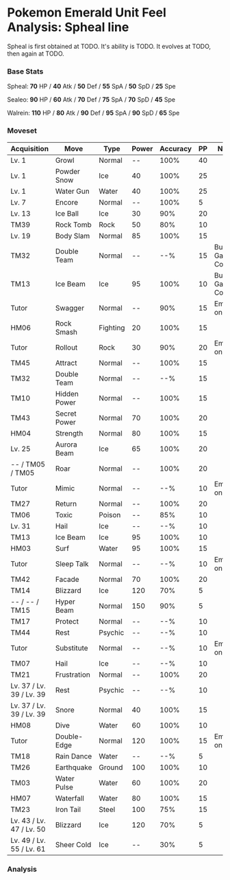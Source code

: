 # Pokemon Emerald Unit Feel Analysis: Spheal line

Spheal is first obtained at TODO. It's ability is TODO. It evolves at TODO, then again at TODO.

### Base Stats

Spheal: **70** HP / **40** Atk / **50** Def / **55** SpA / **50** SpD / **25** Spe

Sealeo: **90** HP / **60** Atk / **70** Def / **75** SpA / **70** SpD / **45** Spe

Walrein: **110** HP / **80** Atk / **90** Def / **95** SpA / **90** SpD / **65** Spe

### Moveset

|Acquisition             |Move        |Type    |Power|Accuracy|PP |Notes                    |
|---                     |---         |---     |---  |---     |---|---                      |
|Lv. 1                   |Growl       |Normal  |--   |100%    |40 |                         |
|Lv. 1                   |Powder Snow |Ice     |40   |100%    |25 |                         |
|Lv. 1                   |Water Gun   |Water   |40   |100%    |25 |                         |
|Lv. 7                   |Encore      |Normal  |--   |100%    |5  |                         |
|Lv. 13                  |Ice Ball    |Ice     |30   |90%     |20 |                         |
|TM39                    |Rock Tomb   |Rock    |50   |80%     |10 |                         |
|Lv. 19                  |Body Slam   |Normal  |85   |100%    |15 |                         |
|TM32                    |Double Team |Normal  |--   |--%     |15 |Buy at Game Corner       |
|TM13                    |Ice Beam    |Ice     |95   |100%    |10 |Buy at Game Corner       |
|Tutor                   |Swagger     |Normal  |--   |90%     |15 |Emerald only             |
|HM06                    |Rock Smash  |Fighting|20   |100%    |15 |                         |
|Tutor                   |Rollout     |Rock    |30   |90%     |20 |Emerald only             |
|TM45                    |Attract     |Normal  |--   |100%    |15 |                         |
|TM32                    |Double Team |Normal  |--   |--%     |15 |                         |
|TM10                    |Hidden Power|Normal  |--   |100%    |15 |                         |
|TM43                    |Secret Power|Normal  |70   |100%    |20 |                         |
|HM04                    |Strength    |Normal  |80   |100%    |15 |                         |
|Lv. 25                  |Aurora Beam |Ice     |65   |100%    |20 |                         |
|-- / TM05 / TM05        |Roar        |Normal  |--   |100%    |20 |                         |
|Tutor                   |Mimic       |Normal  |--   |--%     |10 |Emerald only             |
|TM27                    |Return      |Normal  |--   |100%    |20 |                         |
|TM06                    |Toxic       |Poison  |--   |85%     |10 |                         |
|Lv. 31                  |Hail        |Ice     |--   |--%     |10 |                         |
|TM13                    |Ice Beam    |Ice     |95   |100%    |10 |                         |
|HM03                    |Surf        |Water   |95   |100%    |15 |                         |
|Tutor                   |Sleep Talk  |Normal  |--   |--%     |10 |Emerald only             |
|TM42                    |Facade      |Normal  |70   |100%    |20 |                         |
|TM14                    |Blizzard    |Ice     |120  |70%     |5  |                         |
|-- / -- / TM15          |Hyper Beam  |Normal  |150  |90%     |5  |                         |
|TM17                    |Protect     |Normal  |--   |--%     |10 |                         |
|TM44                    |Rest        |Psychic |--   |--%     |10 |                         |
|Tutor                   |Substitute  |Normal  |--   |--%     |10 |Emerald only             |
|TM07                    |Hail        |Ice     |--   |--%     |10 |                         |
|TM21                    |Frustration |Normal  |--   |100%    |20 |                         |
|Lv. 37 / Lv. 39 / Lv. 39|Rest        |Psychic |--   |--%     |10 |                         |
|Lv. 37 / Lv. 39 / Lv. 39|Snore       |Normal  |40   |100%    |15 |                         |
|HM08                    |Dive        |Water   |60   |100%    |10 |                         |
|Tutor                   |Double-Edge |Normal  |120  |100%    |15 |Emerald only             |
|TM18                    |Rain Dance  |Water   |--   |--%     |5  |                         |
|TM26                    |Earthquake  |Ground  |100  |100%    |10 |                         |
|TM03                    |Water Pulse |Water   |60   |100%    |20 |                         |
|HM07                    |Waterfall   |Water   |80   |100%    |15 |                         |
|TM23                    |Iron Tail   |Steel   |100  |75%     |15 |                         |
|Lv. 43 / Lv. 47 / Lv. 50|Blizzard    |Ice     |120  |70%     |5  |                         |
|Lv. 49 / Lv. 55 / Lv. 61|Sheer Cold  |Ice     |--   |30%     |5  |                         |

### Analysis